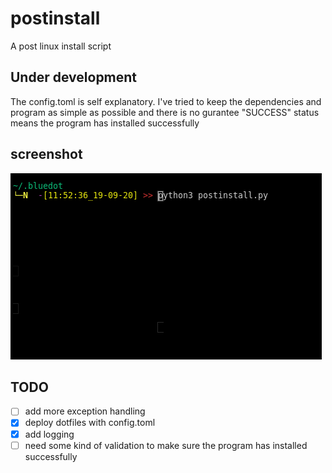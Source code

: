# postinstall

A post linux install script 

## Under development

The config.toml is self explanatory.
I've tried to keep the dependencies and program as simple as possible
and there is no gurantee "SUCCESS" status means the program has installed successfully

## screenshot
![screencast](assets/screencast.gif)


## TODO

- [ ] add more exception handling 
- [x] deploy dotfiles with config.toml
- [x] add logging
- [ ] need some kind of validation to make sure the program has installed successfully 
